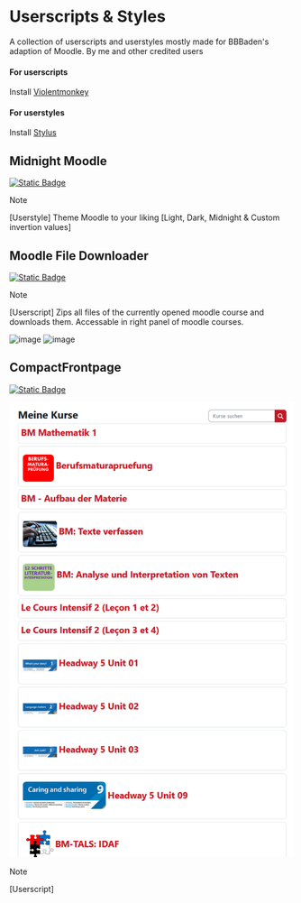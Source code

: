 # Userscripts & Styles

A collection of userscripts and userstyles mostly made for BBBaden's adaption of Moodle.
By me and other credited users

#### For userscripts
Install [Violentmonkey](https://violentmonkey.github.io/)

#### For userstyles
Install [Stylus](https://github.com/openstyles/stylus)

## Midnight Moodle

[![Static Badge](https://img.shields.io/badge/Install-Script-green?style=for-the-badge)](https://github.com/MyDrift-user/userscripts-styles/raw/main/MidnightMoodle.user.css)

> [!NOTE]  
> [Userstyle] Theme Moodle to your liking
> [Light, Dark, Midnight & Custom invertion values]

## Moodle File Downloader

[![Static Badge](https://img.shields.io/badge/Install-Script-dark_green?style=for-the-badge&color=dark_green)](https://github.com/BBBaden-Moodle-userscripts/Download-All-Files/raw/main/download-all-files.user.js)

> [!NOTE]  
> [Userscript] Zips all files of the currently opened moodle course and downloads them.
> Accessable in right panel of moodle courses.

![image](https://github.com/user-attachments/assets/e0e26eb6-2995-4267-8714-5fd483e92889)
![image](https://github.com/user-attachments/assets/f3eb2c0e-19ae-4b99-a355-6e8378d414a1)



## CompactFrontpage

[![Static Badge](https://img.shields.io/badge/Install-Script-green?style=for-the-badge)](https://github.com/MyDrift-user/userscripts-styles/raw/main/CompactFrontpage.user.js)

![Without](./with-out.png)
> [!NOTE]  
> [Userscript] 
